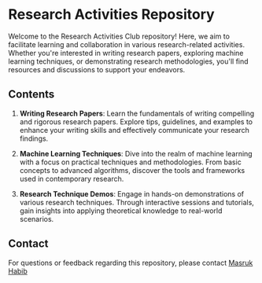 # Research Activities Repository

Welcome to the Research Activities Club repository! Here, we aim to facilitate learning and collaboration in various research-related activities. Whether you're interested in writing research papers, exploring machine learning techniques, or demonstrating research methodologies, you'll find resources and discussions to support your endeavors.

## Contents

1. **Writing Research Papers**: Learn the fundamentals of writing compelling and rigorous research papers. Explore tips, guidelines, and examples to enhance your writing skills and effectively communicate your research findings.

2. **Machine Learning Techniques**: Dive into the realm of machine learning with a focus on practical techniques and methodologies. From basic concepts to advanced algorithms, discover the tools and frameworks used in contemporary research.

3. **Research Technique Demos**: Engage in hands-on demonstrations of various research techniques. Through interactive sessions and tutorials, gain insights into applying theoretical knowledge to real-world scenarios.

## Contact
For questions or feedback regarding this repository, please contact [Masruk Habib ](https://www.linkedin.com/in/masruk-habib) 
